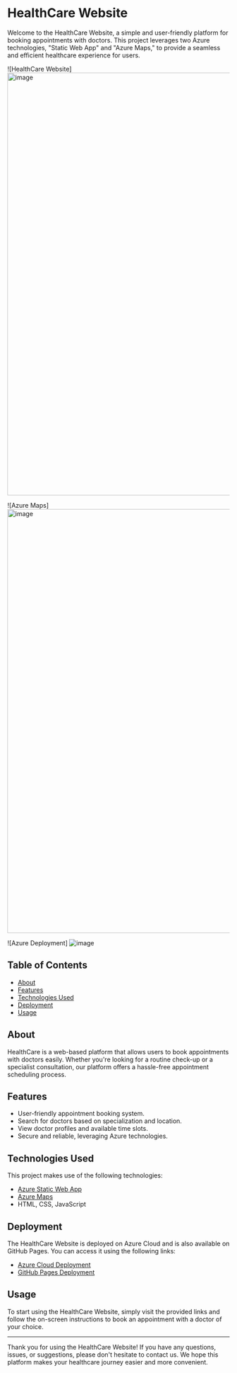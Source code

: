 # HealthCare Website

Welcome to the HealthCare Website, a simple and user-friendly platform for booking appointments with doctors. This project leverages two Azure technologies, "Static Web App" and "Azure Maps," to provide a seamless and efficient healthcare experience for users.

![HealthCare Website]<img width="955" alt="image" src="https://github.com/PathakAnuj/HealthCare/assets/109123656/e8c838cf-69b4-4849-9882-f6186e79b126">

![Azure Maps]<img width="958" alt="image" src="https://github.com/PathakAnuj/HealthCare/assets/109123656/52e1de24-da50-4f8c-b90e-57be1f17017d">


![Azure Deployment] ![image](https://github.com/PathakAnuj/HealthCare/assets/109123656/6178dd14-cefb-47e1-8159-0cd111f3b87d)



## Table of Contents

- [About](#about)
- [Features](#features)
- [Technologies Used](#technologies-used)
- [Deployment](#deployment)
- [Usage](#usage)

## About

HealthCare is a web-based platform that allows users to book appointments with doctors easily. Whether you're looking for a routine check-up or a specialist consultation, our platform offers a hassle-free appointment scheduling process.

## Features

- User-friendly appointment booking system.
- Search for doctors based on specialization and location.
- View doctor profiles and available time slots.
- Secure and reliable, leveraging Azure technologies.

## Technologies Used

This project makes use of the following technologies:

- [Azure Static Web App](https://azure.microsoft.com/en-us/services/app-service/static/)
- [Azure Maps](https://azure.microsoft.com/en-us/services/azure-maps/)
- HTML, CSS, JavaScript

## Deployment

The HealthCare Website is deployed on Azure Cloud and is also available on GitHub Pages. You can access it using the following links:

- [Azure Cloud Deployment](https://thankful-field-0652fee10.4.azurestaticapps.net/)
- [GitHub Pages Deployment](https://pathakanuj.github.io/HealthCare/)

## Usage

To start using the HealthCare Website, simply visit the provided links and follow the on-screen instructions to book an appointment with a doctor of your choice.

---

Thank you for using the HealthCare Website! If you have any questions, issues, or suggestions, please don't hesitate to contact us. We hope this platform makes your healthcare journey easier and more convenient.
